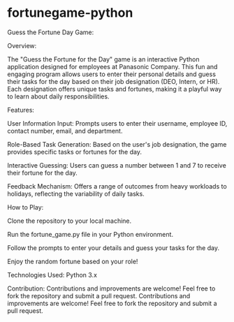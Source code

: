 # fortunegame-python
Guess the Fortune Day Game:

Overview:

The "Guess the Fortune for the  Day" game is an interactive Python application designed for employees at Panasonic Company. This fun and engaging program allows users to enter their personal details and guess their tasks for the day based on their job designation (DEO, Intern, or HR). Each designation offers unique tasks and fortunes, making it a playful way to learn about daily responsibilities.

Features:

User Information Input: Prompts users to enter their username, employee ID, contact number, email, and department.

Role-Based Task Generation: Based on the user's job designation, the game provides specific tasks or fortunes for the day.

Interactive Guessing: Users can guess a number between 1 and 7 to receive their fortune for the day.

Feedback Mechanism: Offers a range of outcomes from heavy workloads to holidays, reflecting the variability of daily tasks.

How to Play:

Clone the repository to your local machine.

Run the fortune_game.py file in your Python environment.

Follow the prompts to enter your details and guess your tasks for the day.

Enjoy the random fortune based on your role!

Technologies Used:
Python 3.x

Contribution:
Contributions and improvements are welcome! Feel free to fork the repository and submit a pull request.
Contributions and improvements are welcome! Feel free to fork the repository and submit a pull request.

